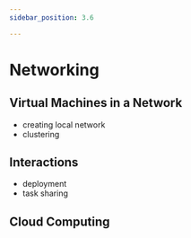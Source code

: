 ```yaml
---
sidebar_position: 3.6

---
```


# Networking
## Virtual Machines in a Network

- creating local network
- clustering

## Interactions

- deployment
- task sharing

## Cloud Computing
